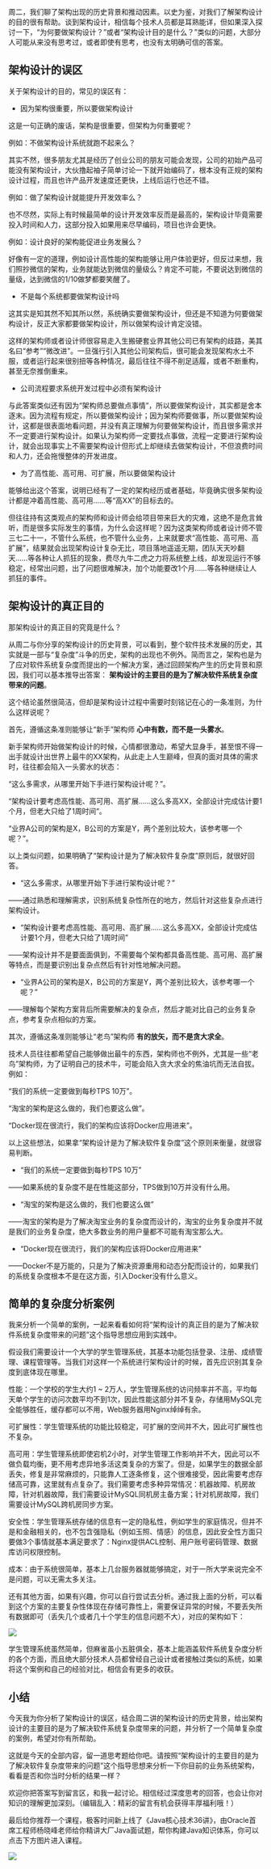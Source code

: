 周二，我们聊了架构出现的历史背景和推动因素。以史为鉴，对我们了解架构设计的目的很有帮助。谈到架构设计，相信每个技术人员都是耳熟能详，但如果深入探讨一下，“为何要做架构设计？”或者“架构设计目的是什么？”类似的问题，大部分人可能从来没有思考过，或者即使有思考，也没有太明确可信的答案。

## 架构设计的误区

关于架构设计的目的，常见的误区有：

- 因为架构很重要，所以要做架构设计

这是一句正确的废话，架构是很重要，但架构为何重要呢？

例如：不做架构设计系统就跑不起来么？

其实不然，很多朋友尤其是经历了创业公司的朋友可能会发现，公司的初始产品可能没有架构设计，大伙撸起袖子简单讨论一下就开始编码了，根本没有正规的架构设计过程，而且也许产品开发速度还更快，上线后运行也还不错。

例如：做了架构设计就能提升开发效率么？

也不尽然，实际上有时候最简单的设计开发效率反而是最高的，架构设计毕竟需要投入时间和人力，这部分投入如果用来尽早编码，项目也许会更快。

例如：设计良好的架构能促进业务发展么？

好像有一定的道理，例如设计高性能的架构能够让用户体验更好，但反过来想，我们照抄微信的架构，业务就能达到微信的量级么？肯定不可能，不要说达到微信的量级，达到微信的1/10做梦都要笑醒了。

- 不是每个系统都要做架构设计吗

这其实是知其然不知其所以然，系统确实要做架构设计，但还是不知道为何要做架构设计，反正大家都要做架构设计，所以做架构设计肯定没错。

这样的架构师或者设计师很容易走入生搬硬套业界其他公司已有架构的歧路，美其名曰“参考”“微改进”。一旦强行引入其他公司架构后，很可能会发现架构水土不服，或者运行起来很别扭等各种情况，最后往往不得不削足适履，或者不断重构，甚至无奈推倒重来。

- 公司流程要求系统开发过程中必须有架构设计

与此答案类似还有因为“架构师总要做点事情”，所以要做架构设计，其实都是舍本逐末。因为流程有规定，所以要做架构设计；因为架构师要做事，所以要做架构设计，这都是很表面地看问题，并没有真正理解为何要做架构设计，而且很多需求并不一定要进行架构设计。如果认为架构师一定要找点事做，流程一定要进行架构设计，就会出现事实上不需要架构设计但形式上却继续去做架构设计，不但浪费时间和人力，还会拖慢整体的开发进度。

- 为了高性能、高可用、可扩展，所以要做架构设计

能够给出这个答案，说明已经有了一定的架构经历或者基础，毕竟确实很多架构设计都是冲着高性能、高可用……等“高XX”的目标去的。

但往往持有这类观点的架构师和设计师会给项目带来巨大的灾难，这绝不是危言耸听，而是很多实际发生的事情，为什么会这样呢？因为这类架构师或者设计师不管三七二十一，不管什么系统，也不管什么业务，上来就要求“高性能、高可用、高扩展”，结果就会出现架构设计复杂无比，项目落地遥遥无期，团队天天吵翻天……等各种让人抓狂的现象，费尽九牛二虎之力将系统整上线，却发现运行不够稳定，经常出问题，出了问题很难解决，加个功能要改1个月……等各种继续让人抓狂的事件。

## 架构设计的真正目的

那架构设计的真正目的究竟是什么？

从周二与你分享的架构设计的历史背景，可以看到，整个软件技术发展的历史，其实就是一部与“复杂度”斗争的历史，架构的出现也不例外。简而言之，架构也是为了应对软件系统复杂度而提出的一个解决方案，通过回顾架构产生的历史背景和原因，我们可以基本推导出答案： **架构设计的主要目的是为了解决软件系统复杂度带来的问题**。

这个结论虽然很简洁，但却是架构设计过程中需要时刻铭记在心的一条准则，为什么这样说呢？

首先，遵循这条准则能够让“新手”架构师 **心中有数，而不是一头雾水**。

新手架构师开始做架构设计的时候，心情都很激动，希望大显身手，甚至恨不得一出手就设计出世界上最牛的XX架构，从此走上人生巅峰，但真的面对具体的需求时，往往都会陷入一头雾水的状态：

“这么多需求，从哪里开始下手进行架构设计呢？”。

“架构设计要考虑高性能、高可用、高扩展……这么多高XX，全部设计完成估计要1个月，但老大只给了1周时间”。

“业界A公司的架构是X，B公司的方案是Y，两个差别比较大，该参考哪一个呢？”。

以上类似问题，如果明确了“架构设计是为了解决软件复杂度”原则后，就很好回答。

- “这么多需求，从哪里开始下手进行架构设计呢？”

——通过熟悉和理解需求，识别系统复杂性所在的地方，然后针对这些复杂点进行架构设计。

- “架构设计要考虑高性能、高可用、高扩展……这么多高XX，全部设计完成估计要1个月，但老大只给了1周时间”

——架构设计并不是要面面俱到，不需要每个架构都具备高性能、高可用、高扩展等特点，而是要识别出复杂点然后有针对性地解决问题。

- “业界A公司的架构是X，B公司的方案是Y，两个差别比较大，该参考哪一个呢？”

——理解每个架构方案背后所需要解决的复杂点，然后才能对比自己的业务复杂点，参考复杂点相似的方案。

其次，遵循这条准则能够让“老鸟”架构师 **有的放矢，而不是贪大求全**。

技术人员往往都希望自己能够做出最牛的东西，架构师也不例外，尤其是一些“老鸟”架构师，为了证明自己的技术牛，可能会陷入贪大求全的焦油坑而无法自拔。例如：

“我们的系统一定要做到每秒TPS 10万”。

“淘宝的架构是这么做的，我们也要这么做”。

“Docker现在很流行，我们的架构应该将Docker应用进来”。

以上这些想法，如果拿“架构设计是为了解决软件复杂度”这个原则来衡量，就很容易判断。

- “我们的系统一定要做到每秒TPS 10万”

——如果系统的复杂度不是在性能这部分，TPS做到10万并没有什么用。

- “淘宝的架构是这么做的，我们也要这么做”

——淘宝的架构是为了解决淘宝业务的复杂度而设计的，淘宝的业务复杂度并不就是我们的业务复杂度，绝大多数业务的用户量都不可能有淘宝那么大。

- “Docker现在很流行，我们的架构应该将Docker应用进来”

——Docker不是万能的，只是为了解决资源重用和动态分配而设计的，如果我们的系统复杂度根本不是在这方面，引入Docker没有什么意义。

## 简单的复杂度分析案例

我来分析一个简单的案例，一起来看看如何将“架构设计的真正目的是为了解决软件系统复杂度带来的问题”这个指导思想应用到实践中。

假设我们需要设计一个大学的学生管理系统，其基本功能包括登录、注册、成绩管理、课程管理等。当我们对这样一个系统进行架构设计的时候，首先应识别其复杂度到底体现在哪里。

性能：一个学校的学生大约1 ~ 2万人，学生管理系统的访问频率并不高，平均每天单个学生的访问次数平均不到1次，因此性能这部分并不复杂，存储用MySQL完全能够胜任，缓存都可以不用，Web服务器用Nginx绰绰有余。

可扩展性：学生管理系统的功能比较稳定，可扩展的空间并不大，因此可扩展性也不复杂。

高可用：学生管理系统即使宕机2小时，对学生管理工作影响并不大，因此可以不做负载均衡，更不用考虑异地多活这类复杂的方案了。但是，如果学生的数据全部丢失，修复是非常麻烦的，只能靠人工逐条修复，这个很难接受，因此需要考虑存储高可靠，这里就有点复杂了。我们需要考虑多种异常情况：机器故障、机房故障，针对机器故障，我们需要设计MySQL同机房主备方案；针对机房故障，我们需要设计MySQL跨机房同步方案。

安全性：学生管理系统存储的信息有一定的隐私性，例如学生的家庭情况，但并不是和金融相关的，也不包含强隐私（例如玉照、情感）的信息，因此安全性方面只要做3个事情就基本满足要求了：Nginx提供ACL控制、用户账号密码管理、数据库访问权限控制。

成本：由于系统很简单，基本上几台服务器就能够搞定，对于一所大学来说完全不是问题，可以无需太多关注。

还有其他方面，如果有兴趣，你可以自行尝试去分析。通过我上面的分析，可以看到这个方案的主要复杂性体现在存储可靠性上，需要保证异常的时候，不要丢失所有数据即可（丢失几个或者几十个学生的信息问题不大），对应的架构如下：

![](https://static001.geekbang.org/resource/image/97/d4/970f83d548b6b4a5c7903b3fc1f3b8d4.jpg?wh=1497*1209)

学生管理系统虽然简单，但麻雀虽小五脏俱全，基本上能涵盖软件系统复杂度分析的各个方面，而且绝大部分技术人员都曾经自己设计或者接触过类似的系统，如果将这个案例和自己的经验对比，相信会有更多的收获。

## 小结

今天我为你分析了架构设计的误区，结合周二讲的架构设计的历史背景，给出架构设计的主要目的是为了解决软件系统复杂度带来的问题，并分析了一个简单复杂度的案例，希望对你有所帮助。

这就是今天的全部内容，留一道思考题给你吧。请按照“架构设计的主要目的是为了解决软件复杂度带来的问题”这个指导思想来分析一下你目前的业务系统架构，看看是否和你当时分析的结果一样？

欢迎你把答案写到留言区，和我一起讨论。相信经过深度思考的回答，也会让你对知识的理解更加深刻。（编辑乱入：精彩的留言有机会获得丰厚福利哦！）

最后给你推荐一个课程，极客时间新上线了《Java核心技术36讲》，由Oracle首席工程师杨晓峰老师给你精讲大厂Java面试题，帮你构建Java知识体系，你可以点击下方图片进入课程。

[![](https://static001.geekbang.org/resource/image/89/6c/891e4be4057f6b3ab7e43979a0b1286c.jpg?wh=900*500)](http://time.geekbang.org/column/intro/82?utm_source=app&utm_medium=81&utm_campaign=82-presell&utm_content=article)